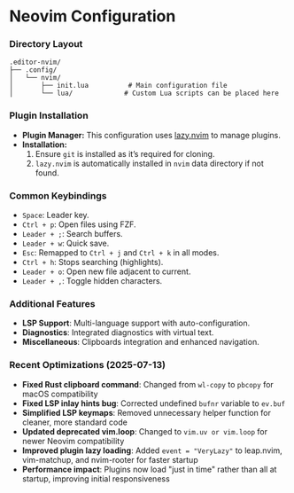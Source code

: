 # Neovim Configuration

### Directory Layout
```
.editor-nvim/
├── .config/
│   └── nvim/
│       ├── init.lua          # Main configuration file
│       └── lua/             # Custom Lua scripts can be placed here
```

### Plugin Installation
- **Plugin Manager:** This configuration uses [lazy.nvim](https://github.com/folke/lazy.nvim) to manage plugins.
- **Installation:**
  1. Ensure `git` is installed as it’s required for cloning.
  2. `lazy.nvim` is automatically installed in `nvim` data directory if not found.

### Common Keybindings
- `Space`: Leader key.
- `Ctrl + p`: Open files using FZF.
- `Leader + ;`: Search buffers.
- `Leader + w`: Quick save.
- `Esc`: Remapped to `Ctrl + j` and `Ctrl + k` in all modes.
- `Ctrl + h`: Stops searching (highlights).
- `Leader + o`: Open new file adjacent to current.
- `Leader + ,`: Toggle hidden characters.

### Additional Features
- **LSP Support**: Multi-language support with auto-configuration.
- **Diagnostics**: Integrated diagnostics with virtual text.
- **Miscellaneous**: Clipboards integration and enhanced navigation.

### Recent Optimizations (2025-07-13)
- **Fixed Rust clipboard command**: Changed from `wl-copy` to `pbcopy` for macOS compatibility
- **Fixed LSP inlay hints bug**: Corrected undefined `bufnr` variable to `ev.buf`
- **Simplified LSP keymaps**: Removed unnecessary helper function for cleaner, more standard code
- **Updated deprecated vim.loop**: Changed to `vim.uv or vim.loop` for newer Neovim compatibility
- **Improved plugin lazy loading**: Added `event = "VeryLazy"` to leap.nvim, vim-matchup, and nvim-rooter for faster startup
- **Performance impact**: Plugins now load "just in time" rather than all at startup, improving initial responsiveness

